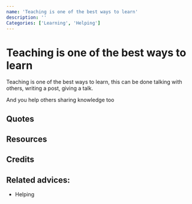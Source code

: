 ```yaml
---
name: 'Teaching is one of the best ways to learn'
description: ''
Categories: ['Learning', 'Helping']
---
```

# Teaching is one of the best ways to learn

Teaching is one of the best ways to learn, this can be done talking with others, writing a post, giving a talk. 

And you help others sharing knowledge too

## Quotes

## Resources

## Credits

## Related advices:

- Helping
